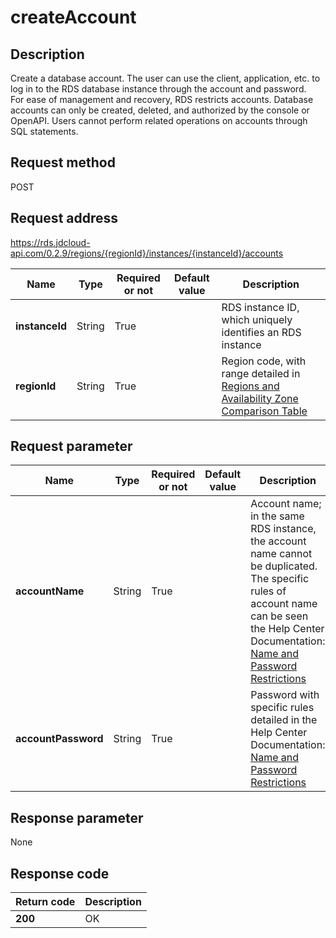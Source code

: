 # createAccount


## Description
Create a database account. The user can use the client, application, etc. to log in to the RDS database instance through the account and password. <br>For ease of management and recovery, RDS restricts accounts. Database accounts can only be created, deleted, and authorized by the console or OpenAPI. Users cannot perform related operations on accounts through SQL statements.

## Request method
POST

## Request address
https://rds.jdcloud-api.com/0.2.9/regions/{regionId}/instances/{instanceId}/accounts

|Name|Type|Required or not|Default value|Description|
|---|---|---|---|---|
|**instanceId**|String|True| |RDS instance ID, which uniquely identifies an RDS instance|
|**regionId**|String|True| |Region code, with range detailed in [Regions and Availability Zone Comparison Table](../Enum-Definitions/Regions-AZ.md)|

## Request parameter
|Name|Type|Required or not|Default value|Description|
|---|---|---|---|---|
|**accountName**|String|True| |Account name; in the same RDS instance, the account name cannot be duplicated. The specific rules of account name can be seen the Help Center Documentation: [Name and Password Restrictions](../../../documentation/Cloud-Database-and-Cache/RDS/Introduction/Restrictions/SQLServer-Restrictions.md)|
|**accountPassword**|String|True| |Password with specific rules detailed in the Help Center Documentation: [Name and Password Restrictions](../../../documentation/Cloud-Database-and-Cache/RDS/Introduction/Restrictions/SQLServer-Restrictions.md)|


## Response parameter
None



## Response code
|Return code|Description|
|---|---|
|**200**|OK|
